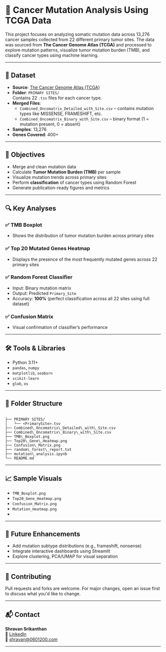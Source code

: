 # 🧬 Cancer Mutation Analysis Using TCGA Data

This project focuses on analyzing somatic mutation data across 13,276 cancer samples collected from 22 different primary tumor sites. The data was sourced from **The Cancer Genome Atlas (TCGA)** and processed to explore mutation patterns, visualize tumor mutation burden (TMB), and classify cancer types using machine learning.

---

## 📁 Dataset

- **Source**: [The Cancer Genome Atlas (TCGA)](https://www.cancer.gov/tcga)
- **Folder**: `PRIMARY SITES/`  
  Contains 22 `.tsv` files for each cancer type.
- **Merged Files**:
  - `Combined_Oncomatrix_Detailed_with_Site.csv` – contains mutation types like MISSENSE, FRAMESHIFT, etc.
  - `Combined_Oncomatrix_Binary_with_Site.csv` – binary format (1 = mutation present, 0 = absent)
- **Samples**: 13,276
- **Genes Covered**: 400+

---

## 🧾 Objectives

- Merge and clean mutation data
- Calculate **Tumor Mutation Burden (TMB)** per sample
- Visualize mutation trends across primary sites
- Perform **classification** of cancer types using Random Forest
- Generate publication-ready figures and metrics

---

## 🔍 Key Analyses

### ✅ TMB Boxplot
- Shows the distribution of tumor mutation burden across primary sites

### ✅ Top 20 Mutated Genes Heatmap
- Displays the presence of the most frequently mutated genes across 22 primary sites

### ✅ Random Forest Classifier
- Input: Binary mutation matrix  
- Output: Predicted `Primary_Site`  
- Accuracy: **100%** (perfect classification across all 22 sites using full dataset)

### ✅ Confusion Matrix
- Visual confirmation of classifier’s performance

---

## 🛠️ Tools & Libraries

- Python 3.11+
- `pandas`, `numpy`
- `matplotlib`, `seaborn`
- `scikit-learn`
- `glob`, `os`

---

## 📁 Folder Structure

```

├── PRIMARY SITES/
│   └── <PrimarySite>.tsv
├── Combined\_Oncomatrix\_Detailed\_with\_Site.csv
├── Combined\_Oncomatrix\_Binary\_with\_Site.csv
├── TMB\_Boxplot.png
├── Top20\_Gene\_Heatmap.png
├── Confusion\_Matrix.png
├── random\_forest\_report.txt
├── mutation\_analysis.ipynb
└── README.md

```

---

## 📈 Sample Visuals

-  `TMB_Boxplot.png`
-  `Top20_Gene_Heatmap.png`
-  `Confusion_Matrix.png`
-  `Mutation_Heatmap.png`
-  
---

## 📌 Future Enhancements

- Add mutation subtype distributions (e.g., frameshift, nonsense)
- Integrate interactive dashboards using Streamlit
- Explore clustering, PCA/UMAP for visual separation

---

## 🤝 Contributing

Pull requests and forks are welcome. For major changes, open an issue first to discuss what you'd like to change.

---

## 📬 Contact

**Shravan Srikanthan**  
🔗 [LinkedIn](https://www.linkedin.com/in/shravan-s-7b53a494/)  
📧 shravan@0601200.com 

---
